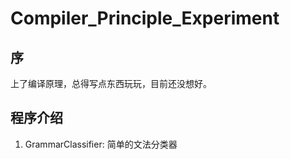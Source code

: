 # Compiler_Principle_Experiment

## 序
上了编译原理，总得写点东西玩玩，目前还没想好。

## 程序介绍
1. GrammarClassifier: 简单的文法分类器
